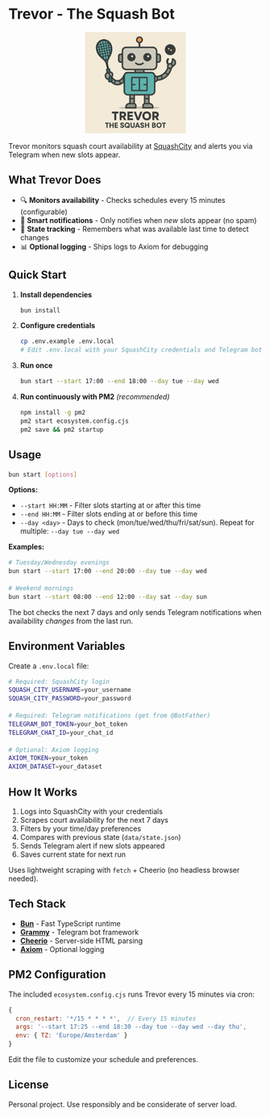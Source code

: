 # Trevor - The Squash Bot

<div align="center">
  <img src="trevor.png" alt="Trevor the Squash Bot" width="200">
</div>

Trevor monitors squash court availability at [SquashCity](https://squashcity.baanreserveren.nl/) and alerts you via Telegram when new slots appear.

## What Trevor Does

- 🔍 **Monitors availability** - Checks schedules every 15 minutes (configurable)
- 📱 **Smart notifications** - Only notifies when _new_ slots appear (no spam)
- 🧠 **State tracking** - Remembers what was available last time to detect changes
- 📊 **Optional logging** - Ships logs to Axiom for debugging

## Quick Start

1. **Install dependencies**

   ```bash
   bun install
   ```

2. **Configure credentials**

   ```bash
   cp .env.example .env.local
   # Edit .env.local with your SquashCity credentials and Telegram bot token
   ```

3. **Run once**

   ```bash
   bun start --start 17:00 --end 18:00 --day tue --day wed
   ```

4. **Run continuously with PM2** _(recommended)_
   ```bash
   npm install -g pm2
   pm2 start ecosystem.config.cjs
   pm2 save && pm2 startup
   ```

## Usage

```bash
bun start [options]
```

**Options:**

- `--start HH:MM` - Filter slots starting at or after this time
- `--end HH:MM` - Filter slots ending at or before this time
- `--day <day>` - Days to check (mon/tue/wed/thu/fri/sat/sun). Repeat for multiple: `--day tue --day wed`

**Examples:**

```bash
# Tuesday/Wednesday evenings
bun start --start 17:00 --end 20:00 --day tue --day wed

# Weekend mornings
bun start --start 08:00 --end 12:00 --day sat --day sun
```

The bot checks the next 7 days and only sends Telegram notifications when availability _changes_ from the last run.

## Environment Variables

Create a `.env.local` file:

```bash
# Required: SquashCity login
SQUASH_CITY_USERNAME=your_username
SQUASH_CITY_PASSWORD=your_password

# Required: Telegram notifications (get from @BotFather)
TELEGRAM_BOT_TOKEN=your_bot_token
TELEGRAM_CHAT_ID=your_chat_id

# Optional: Axiom logging
AXIOM_TOKEN=your_token
AXIOM_DATASET=your_dataset
```

## How It Works

1. Logs into SquashCity with your credentials
2. Scrapes court availability for the next 7 days
3. Filters by your time/day preferences
4. Compares with previous state (`data/state.json`)
5. Sends Telegram alert if new slots appeared
6. Saves current state for next run

Uses lightweight scraping with `fetch` + Cheerio (no headless browser needed).

## Tech Stack

- **[Bun](https://bun.sh)** - Fast TypeScript runtime
- **[Grammy](https://grammy.dev)** - Telegram bot framework
- **[Cheerio](https://cheerio.js.org)** - Server-side HTML parsing
- **[Axiom](https://axiom.co)** - Optional logging

## PM2 Configuration

The included `ecosystem.config.cjs` runs Trevor every 15 minutes via cron:

```javascript
{
  cron_restart: '*/15 * * * *',  // Every 15 minutes
  args: '--start 17:25 --end 18:30 --day tue --day wed --day thu',
  env: { TZ: 'Europe/Amsterdam' }
}
```

Edit the file to customize your schedule and preferences.

## License

Personal project. Use responsibly and be considerate of server load.
